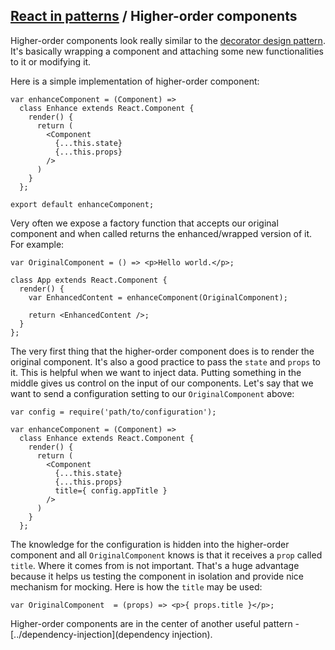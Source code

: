 ## [React in patterns](../../README.md) / Higher-order components

Higher-order components look really similar to the [decorator design pattern](http://robdodson.me/javascript-design-patterns-decorator/). It's basically wrapping a component and attaching some new functionalities to it or modifying it.

Here is a simple implementation of higher-order component:

```
var enhanceComponent = (Component) =>
  class Enhance extends React.Component {
    render() {
      return (
        <Component
          {...this.state}
          {...this.props}
        />
      )
    }
  };

export default enhanceComponent;
```

Very often we expose a factory function that accepts our original component and when called returns the enhanced/wrapped version of it. For example:

```
var OriginalComponent = () => <p>Hello world.</p>;

class App extends React.Component {
  render() {
    var EnhancedContent = enhanceComponent(OriginalComponent);

    return <EnhancedContent />;
  }
};
```

The very first thing that the higher-order component does is to render the original component. It's also a good practice to pass the `state` and `props` to it. This is helpful when we want to inject data. Putting something in the middle gives us control on the input of our components. Let's say that we want to send a configuration setting to our `OriginalComponent` above:

```
var config = require('path/to/configuration');

var enhanceComponent = (Component) =>
  class Enhance extends React.Component {
    render() {
      return (
        <Component
          {...this.state}
          {...this.props}
          title={ config.appTitle }
        />
      )
    }
  };
```

The knowledge for the configuration is hidden into the higher-order component and all `OriginalComponent` knows is that it receives a `prop` called `title`. Where it comes from is not important. That's a huge advantage because it helps us testing the component in isolation and provide nice mechanism for mocking. Here is how the `title` may be used:

```
var OriginalComponent  = (props) => <p>{ props.title }</p>;
```

Higher-order components are in the center of another useful pattern - [../dependency-injection](dependency injection).

